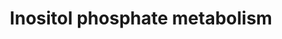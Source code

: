 ---
annotations:
- type: Pathway Ontology
  value: inositol phosphate metabolic pathway
authors:
- ReactomeTeam
- Anwesha
- Mkutmon
description: Inositol phosphates (IPs) are molecules involves in signalling processes
  in eukaryotes.  myo-Inositol consists of a six-carbon cyclic alcohol with an axial
  2-hydroxy and five equatorial hydroxyls.  Mono-, di-, and triphosphorylation of
  the inositol ring generates a wide variety of stereochemically distinct signalling
  entities.  Inositol 1,4,5-trisphosphate (I(1,4,5)P3), is formed when the phosphoinositide
  phosphatidylinositol 4,5-bisphosphate (PI(4,5)P2) is hydrolysed by a phospholipase
  C isozyme.  An array of inositol trisphosphate (IP3) and tetrakisphosphate (IP4)
  molecules are synthesised by the action of various kinases and phosphatases in the
  cytosol.  These species then transport between the cytosol and the nucleus where
  they are acted on by inositol polyphosphate multikinase (IPMK), inositol-pentakisphosphate
  2-kinase (IPPK), inositol hexakisphosphate kinase 1 (IP6K1) and 2 (IP6K2), to produce
  IP5, IP6, IP7, and IP8 molecules.  Some of these nuclear produced IPs transport
  back to the cytosol where they are converted to an even wider variety of IPs, by
  kinases and phosphatases, including the di- and triphospho inositol phosphates aka
  pyrophosphates (Irvine & Schell 2001, Bunney & Katan 2010, Alcazar-Romain & Wente
  2008, York 2006, Monserrate and York 2010).  View original pathway at [http://www.reactome.org/PathwayBrowser/#DIAGRAM=1483249
  Reactome].
last-edited: 2021-01-25
organisms:
- Homo sapiens
redirect_from:
- /index.php/Pathway:WP2741
- /instance/WP2741
schema-jsonld:
- '@context': https://schema.org/
  '@id': https://wikipathways.github.io/pathways/WP2741.html
  '@type': Dataset
  creator:
    '@type': Organization
    name: WikiPathways
  description: Inositol phosphates (IPs) are molecules involves in signalling processes
    in eukaryotes.  myo-Inositol consists of a six-carbon cyclic alcohol with an axial
    2-hydroxy and five equatorial hydroxyls.  Mono-, di-, and triphosphorylation of
    the inositol ring generates a wide variety of stereochemically distinct signalling
    entities.  Inositol 1,4,5-trisphosphate (I(1,4,5)P3), is formed when the phosphoinositide
    phosphatidylinositol 4,5-bisphosphate (PI(4,5)P2) is hydrolysed by a phospholipase
    C isozyme.  An array of inositol trisphosphate (IP3) and tetrakisphosphate (IP4)
    molecules are synthesised by the action of various kinases and phosphatases in
    the cytosol.  These species then transport between the cytosol and the nucleus
    where they are acted on by inositol polyphosphate multikinase (IPMK), inositol-pentakisphosphate
    2-kinase (IPPK), inositol hexakisphosphate kinase 1 (IP6K1) and 2 (IP6K2), to
    produce IP5, IP6, IP7, and IP8 molecules.  Some of these nuclear produced IPs
    transport back to the cytosol where they are converted to an even wider variety
    of IPs, by kinases and phosphatases, including the di- and triphospho inositol
    phosphates aka pyrophosphates (Irvine & Schell 2001, Bunney & Katan 2010, Alcazar-Romain
    & Wente 2008, York 2006, Monserrate and York 2010).  View original pathway at
    [http://www.reactome.org/PathwayBrowser/#DIAGRAM=1483249 Reactome].
  keywords:
  - 5-PP-IP4
  - ITPK1:Mg2+
  - Glycosaminoglycan
  - 'NUDT10 '
  - 'ITPKB '
  - 'INPP1 '
  - 'ITPK1 '
  - 'MIOX '
  - 'INPP5B(321-993) '
  - (PP)2-IP4
  - INPP5(4)
  - 1-PP-IP5
  - I(3,4)P2
  - 'PPIP5K1 '
  - '5-PP-IP4 '
  - 'Fe2+ '
  - ADP
  - INPP5A/B
  - PPIP5K1/2
  - 'INPP4B '
  - 'Ca2+ '
  - MIOX:2xFe2+
  - 'PLCH1 '
  - 'Mg2+ '
  - 'IMPA2 '
  - 'ISYNA1 '
  - 'IP6K2 '
  - metabolism
  - PI(4,5)P2
  - NUDT4:Mg2+/Mn2+
  - I(1,4)P2
  - 'PPIP5K2 '
  - INPP5(3)/ITPK1
  - 'IP6K1 '
  - '3-PP-IP5 '
  - DAG
  - PL(C)D4:3xCa2+
  - 'IMPA1 '
  - IP6K1/3
  - INPP1:Mg2+
  - PLCbz
  - 'INPP5A '
  - IP6
  - 'PLD4(1-762) '
  - '1-PP-IP4 '
  - '1,5-(PP)2-IP4 '
  - I(1,3,4,5)P4
  - 'NAD+ '
  - 'CALM1 '
  - 'OCRL '
  - 1/3-PP-IP5
  - signaling
  - 5-PPP-IP5
  - I(3,4,5,6)P4
  - 'NUDT3 '
  - 'INPP4A '
  - 'PLCD4 '
  - MTMR7
  - 'PLCE1 '
  - DAG and IP3
  - 'PLCH2 '
  - ITPKA/B/C
  - IPMK
  - IPPK
  - 'PLCB3 '
  - '3-PP-IP4 '
  - MINPP1
  - Inositol
  - 'MTMR9 '
  - 'INPP5D '
  - NUDT(1)
  - 'PLCG1 '
  - PLCdegh
  - H2O
  - I4P
  - 'PLCD1 '
  - 5-PP-IP5
  - ATP
  - I(1,3)P2
  - I3P
  - I(1,3,4,5,6)P5
  - 'ITPKC '
  - '1-PP-IP5 '
  - '3,5-(PP)2-IP4 '
  - IMPA1/2
  - I(3,4,6)P3
  - 1-PP-IP4
  - Ins
  - Pi
  - I1P
  - 'PLCB1 '
  - polyphosphate
  - H+
  - 'NUDT11 '
  - MTMR7:MTMR9
  - I(1,3,4,6)P4
  - 'MTMR7 '
  - 'PLCZ1 '
  - 'ITPKA '
  - 5-phosphatase
  - 'NUDT4 '
  - MTMR9
  - 'PTEN '
  - 'Mn2+ '
  - 1,5-(PP)2-IP3
  - I(1,4,5,6)P4
  - 'PLCG2 '
  - 'SYNJ1 '
  - INPP4A/B
  - IP6K1/2
  - 'INPPL1 '
  - PTEN:Mg2+
  - I(1,3,4)P3
  - I(1,4,5)P3
  - Glc6P
  - 1,5-(PP)2-IP4
  - 'PLCB4 '
  - 'PLCD3 '
  - O2
  - GlcA
  - 'PLCB2 '
  - I(1,2,4,5,6)P5
  - ISYNA1:NAD+
  - 'INPP5J '
  - PP-IP4
  - 'IP6K3 '
  license: CC0
  name: Inositol phosphate metabolism
seo: CreativeWork
title: Inositol phosphate metabolism
wpid: WP2741
---